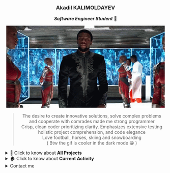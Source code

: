 <div align="center">

### Akadil KALIMOLDAYEV 

***Software Engineer Student*** 📝
  
<!-- ![BlackPanther](https://github.com/Akadil/Akadil/blob/main/t-challa-black-panther.gif) -->
![BlackPanther](t-challa-black-panther.gif)

> The desire to create innovative solutions, solve complex problems and cooperate with comrades made me strong programmer \
> Crisp, clean coder prioritizing clarity. Emphasizes extensive testing holistic project comprehension, and code elegance \
> Love football, horses, skiing and snowboarding \
> ( Btw the gif is cooler in the dark mode 😁 )

<div align="left">

<details>
<summary> 🏰 Click to know about <b>All Projects</b> </summary>

- ---
- 💻 My portfolio page [Link](https://akadil.github.io/)
- 🗼 Finished the Ecole 42 in Paris. Check [Projects](https://github.com/Akadil/42Projects)
- 🏫 Bachelor in Nazarbayev University: Mathematics & Computer sciences
- ---
  
</details>
  
<details>
  <summary> 🏠 Click to know about <b>Current Activity</b> </summary>

- --- 
- 🖌 Working on [Pong game](). Recreate the first-ever website game
- 🖌 Working on [Construction Market tracker](). A website which parses states webiste, keep tracks and predicts the bid 
- 🧠 Solving the [Leetcode](https://github.com/Akadil/leetcode) problems: 3 hard, 21 medium, 32 easy
- ---

</details>


<details>
<summary> Contact me </summary>
  
  - ---
  - Gmail: akadil.kalimoldayev@gmail.com
  - Linkedin: [Akadil Kalimoldayev](https://www.linkedin.com/in/akadil-kalimoldayev-533b99199/)
  - Insta: [@akadilkalimoldayev](https://www.instagram.com/akadilkalimoldayev/)
  - Projects: [Portfolio](https://akadil.github.io/)
  - Leetcode: [Link](https://leetcode.com/Akadil/)
  - ---

</details>
</div>
